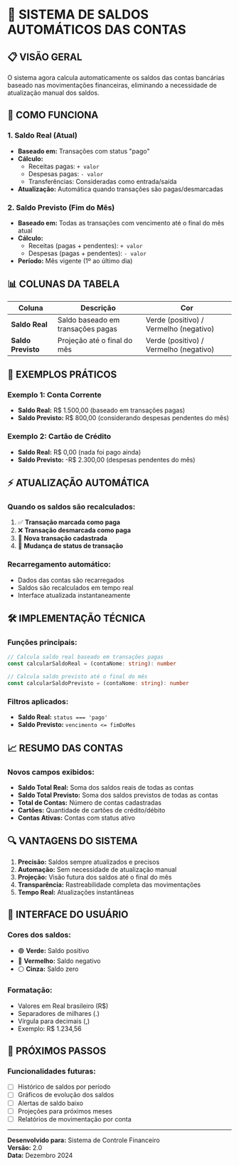 # 🏦 SISTEMA DE SALDOS AUTOMÁTICOS DAS CONTAS

## 📋 **VISÃO GERAL**

O sistema agora calcula automaticamente os saldos das contas bancárias baseado nas movimentações financeiras, eliminando a necessidade de atualização manual dos saldos.

## 🔄 **COMO FUNCIONA**

### **1. Saldo Real (Atual)**
- **Baseado em:** Transações com status "pago"
- **Cálculo:** 
  - Receitas pagas: `+ valor`
  - Despesas pagas: `- valor`
  - Transferências: Consideradas como entrada/saída
- **Atualização:** Automática quando transações são pagas/desmarcadas

### **2. Saldo Previsto (Fim do Mês)**
- **Baseado em:** Todas as transações com vencimento até o final do mês atual
- **Cálculo:**
  - Receitas (pagas + pendentes): `+ valor`
  - Despesas (pagas + pendentes): `- valor`
- **Período:** Mês vigente (1º ao último dia)

## 📊 **COLUNAS DA TABELA**

| Coluna | Descrição | Cor |
|--------|-----------|------|
| **Saldo Real** | Saldo baseado em transações pagas | Verde (positivo) / Vermelho (negativo) |
| **Saldo Previsto** | Projeção até o final do mês | Verde (positivo) / Vermelho (negativo) |

## 🎯 **EXEMPLOS PRÁTICOS**

### **Exemplo 1: Conta Corrente**
- **Saldo Real:** R$ 1.500,00 (baseado em transações pagas)
- **Saldo Previsto:** R$ 800,00 (considerando despesas pendentes do mês)

### **Exemplo 2: Cartão de Crédito**
- **Saldo Real:** R$ 0,00 (nada foi pago ainda)
- **Saldo Previsto:** -R$ 2.300,00 (despesas pendentes do mês)

## ⚡ **ATUALIZAÇÃO AUTOMÁTICA**

### **Quando os saldos são recalculados:**
1. ✅ **Transação marcada como paga**
2. ❌ **Transação desmarcada como paga**
3. 🔄 **Nova transação cadastrada**
4. 📅 **Mudança de status de transação**

### **Recarregamento automático:**
- Dados das contas são recarregados
- Saldos são recalculados em tempo real
- Interface atualizada instantaneamente

## 🛠️ **IMPLEMENTAÇÃO TÉCNICA**

### **Funções principais:**
```typescript
// Calcula saldo real baseado em transações pagas
const calcularSaldoReal = (contaNome: string): number

// Calcula saldo previsto até o final do mês
const calcularSaldoPrevisto = (contaNome: string): number
```

### **Filtros aplicados:**
- **Saldo Real:** `status === 'pago'`
- **Saldo Previsto:** `vencimento <= fimDoMes`

## 📈 **RESUMO DAS CONTAS**

### **Novos campos exibidos:**
- **Saldo Total Real:** Soma dos saldos reais de todas as contas
- **Saldo Total Previsto:** Soma dos saldos previstos de todas as contas
- **Total de Contas:** Número de contas cadastradas
- **Cartões:** Quantidade de cartões de crédito/débito
- **Contas Ativas:** Contas com status ativo

## 🔍 **VANTAGENS DO SISTEMA**

1. **Precisão:** Saldos sempre atualizados e precisos
2. **Automação:** Sem necessidade de atualização manual
3. **Projeção:** Visão futura dos saldos até o final do mês
4. **Transparência:** Rastreabilidade completa das movimentações
5. **Tempo Real:** Atualizações instantâneas

## 📱 **INTERFACE DO USUÁRIO**

### **Cores dos saldos:**
- 🟢 **Verde:** Saldo positivo
- 🔴 **Vermelho:** Saldo negativo
- ⚪ **Cinza:** Saldo zero

### **Formatação:**
- Valores em Real brasileiro (R$)
- Separadores de milhares (.)
- Vírgula para decimais (,)
- Exemplo: R$ 1.234,56

## 🚀 **PRÓXIMOS PASSOS**

### **Funcionalidades futuras:**
- [ ] Histórico de saldos por período
- [ ] Gráficos de evolução dos saldos
- [ ] Alertas de saldo baixo
- [ ] Projeções para próximos meses
- [ ] Relatórios de movimentação por conta

---

**Desenvolvido para:** Sistema de Controle Financeiro  
**Versão:** 2.0  
**Data:** Dezembro 2024
